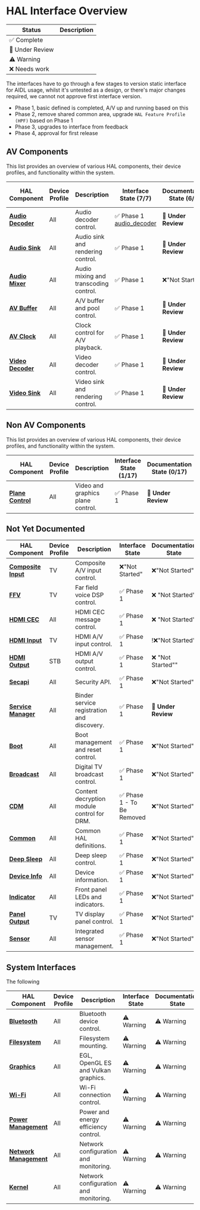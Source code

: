 # HAL Interface Overview

| Status | Description |
| ------- | ------| 
|✅ <span class="inline-success">Complete</span>|
|📝 <span class="inline-draft">Under Review</span>|
|⚠️ <span class="inline-warning">Warning</span>|
|❌ <span class="inline-danger">Needs work</span>|

The interfaces have to go through a few stages to version static interface for AIDL usage, whilst it's untested as a design, or there's major changes required, we cannot not approve first interface version.

- Phase 1, basic defined is completed, A/V up and running based on this 
- Phase 2, remove shared common area, upgrade `HAL Feature Profile (HPF)` based on Phase 1
- Phase 3, upgrades to interface from feedback
- Phase 4, approval for first release

## AV Components

This list provides an overview of various HAL components, their device profiles, and functionality within the system.


| HAL Component       | Device Profile | Description                                | Interface State (7/7)| Documentation State (6/7)|L1 Spec (0/7)|L2 Spec (0/7)|L3 Spec (0/7)|
| ------------------- | -------------- | ------------------------------------------ | ---------------|-------------------- |--------|--------|--------|
| [**Audio Decoder**](../../audio_decoder/current/audio_decoder.md)   | All            | Audio decoder control.               |✅ <span class="inline-success">Phase 1</span> [audio_decoder](https://github.com/rdkcentral/rdk-halif-aidl/audiodecoder/current/com/rdk/hal/audiodecoder/)| **📝 Under Review** | X | X | X |
| [**Audio Sink**](../../audio_sink/current/audio_sink.md)      | All            | Audio sink and rendering control.          |✅ <span class="inline-success">Phase 1</span> | **📝 Under Review** | X | X | X |
| [**Audio Mixer**](../../audio_mixer/current/intro.md)     | All            | Audio mixing and transcoding control.      |✅ <span class="inline-success">Phase 1</span> | ❌"Not Started" | X | X | X |
| [**AV Buffer**](../../av_buffer/current/av_buffer.md)       | All            | A/V buffer and pool control.               |✅ <span class="inline-success">Phase 1</span> | **📝 Under Review** | X | X | X |
| [**AV Clock**](../../av_clock/current/av_clock.md)        | All            | Clock control for A/V playback.            |✅ <span class="inline-success">Phase 1</span> | **📝 Under Review** | X | X | X |
| [**Video Decoder**](../../video_decoder/current/video_decoder.md)   | All            | Video decoder control.                     |✅ <span class="inline-success">Phase 1</span> | **📝 Under Review**  | X | X | X |
| [**Video Sink**](../../video_sink/current/video_sink.md)      | All            | Video sink and rendering control.          |✅ <span class="inline-success">Phase 1</span> | **📝 Under Review**  | X | X | X |


## Non AV Components

This list provides an overview of various HAL components, their device profiles, and functionality within the system.

| HAL Component       | Device Profile | Description                                | Interface State (1/17) | Documentation State (0/17) |L1 Spec (0/17) |L2 Spec (0/17) |L3 Spec (0/17)|
| ------------------- | -------------- | ------------------------------------------ | ---------------|-------------------- |--------|--------|--------|
| [**Plane Control**](../../plane_control/current/plane_control.md)   | All            | Video and graphics plane control.          | ✅ <span class="inline-success">Phase 1</span> | **📝 Under Review** | X | X | X |

## Not Yet Documented

| HAL Component       | Device Profile | Description                                | Interface State| Documentation State |L1 Spec |L2 Spec |L3 Spec|
| ------------------- | -------------- | ------------------------------------------ | ---------------|-------------------- |--------|--------|--------|
| [**Composite Input**](../../composite_input/current/intro.md) | TV             | Composite A/V input control.               | ❌"Not Started"| ❌"Not Started" | X | X| X|
| [**FFV**](../../ffv/current/intro.md)             | TV             | Far field voice DSP control.               | ✅ <span class="inline-success">Phase 1</span>| ❌ "Not Started" | X | X| X|
| [**HDMI CEC**](../../cec/current/intro.md)        | All            | HDMI CEC message control.                  | ✅ <span class="inline-success">Phase 1</span>| ❌ "Not Started" | X | X| X|
| [**HDMI Input**](../../hdmi_input/current/intro.md)      | TV             | HDMI A/V input control.                    | ✅ <span class="inline-success">Phase 1</span>| !❌"Not Started" | X | X| X|
| [**HDMI Output**](../../hdmi_output/current/intro.md)     | STB            | HDMI A/V output control.                   | ✅ <span class="inline-success">Phase 1</span>| ❌ "Not Started"" | X | X| X|
| [**Secapi**](../../sec_api/current/intro.md)          | All            | Security API.                              | ✅ <span class="inline-success">Phase 1</span>| ❌"Not Started" | X | X| X|
| [**Service Manager**](../../../vsi/service_manager/current/service_manager.md) | All            | Binder service registration and discovery. | ✅ <span class="inline-success">Phase 1</span>| **📝 Under Review** | X | X| X|
| [**Boot**](../../boot/current/intro.md)            | All            | Boot management and reset control.         | ✅ <span class="inline-success">Phase 1</span>| ❌"Not Started" | X | X | X |
| [**Broadcast**](../../broadcast/current/intro.md)       | All            | Digital TV broadcast control.             | ✅ <span class="inline-success">Phase 1</span>| ❌"Not Started" | X | X | X |
| [**CDM**](../../cdm/current/intro.md)             | All            | Content decryption module control for DRM. | ✅ <span class="inline-success">Phase 1 - To Be Removed</span>| ❌"Not Started" | X | X | X |
| [**Common**](../../common/current/intro.md)          | All            | Common HAL definitions.                    | ✅ <span class="inline-success">Phase 1</span>| ❌"Not Started" | X | X | X |
| [**Deep Sleep**](../../deep_sleep/current/intro.md)      | All            | Deep sleep control.                        | ✅ <span class="inline-success">Phase 1</span>| ❌"Not Started" | X | X | X |
| [**Device Info**](../../device_info/current/intro.md)     | All            | Device information.                        | ✅ <span class="inline-success">Phase 1</span>| ❌"Not Started" | X | X | X |
| [**Indicator**](../../indicator/current/intro.md)       | All            | Front panel LEDs and indicators.           | ✅ <span class="inline-success">Phase 1</span>| ❌"Not Started" | X | X | X |
| [**Panel Output**](../../panel/current/intro.md)    | TV             | TV display panel control.                  | ✅ <span class="inline-success">Phase 1</span>| ❌"Not Started" | X | X | X |
| [**Sensor**](../../sensor/current/intro.md)          | All            | Integrated sensor management.              | ✅ <span class="inline-success">Phase 1</span>| ❌"Not Started" | X | X | X |

## System Interfaces

The following 

| HAL Component       | Device Profile | Description                                | Interface State| Documentation State |L4 Testing |
| ------------------- | -------------- | ------------------------------------------ | ---------------|-------------------- |--------|
| [**Bluetooth**](../../../vsi/bluetooth/current/intro.md)       | All            | Bluetooth device control.                  | ⚠️ <span class="inline-warning">Warning</span>| ⚠️ <span class="inline-warning">Warning</span> | X |
| [**Filesystem**](../../../vsi/filesystem/current/intro.md)      | All            | Filesystem mounting.                       | ⚠️ <span class="inline-warning">Warning</span>| ⚠️ <span class="inline-warning">Warning</span> | X |
| [**Graphics**](../../../vsi/graphics/current/intro.md)        | All            | EGL, OpenGL ES and Vulkan graphics.       | ⚠️ <span class="inline-warning">Warning</span> | ⚠️ <span class="inline-warning">Warning</span> | [L4-vendor_system_tests](https://github.com/rdkcentral/L4-vendor_system_tests) |
| [**Wi-Fi**](../../../vsi/wifi/current/intro.md)           | All            | Wi-Fi connection control.                  | ⚠️ <span class="inline-warning">Warning</span>| ⚠️ <span class="inline-warning">Warning</span>| X |
| [**Power Management**](../../../vsi/power_management/current/intro.md) | All | Power and energy efficiency control. | ⚠️ <span class="inline-warning">Warning</span>| ⚠️ <span class="inline-warning">Warning</span> | X |
| [**Network Management**](../../../vsi/network_management/current/intro.md) | All | Network configuration and monitoring. | ⚠️ <span class="inline-warning">Warning</span>| ⚠️ <span class="inline-warning">Warning</span> | X |
| [**Kernel**](../../../vsi/kernel/current/intro.md) | All | Network configuration and monitoring. | ⚠️ <span class="inline-warning">Warning</span>| ⚠️ <span class="inline-warning">Warning</span> | X |



